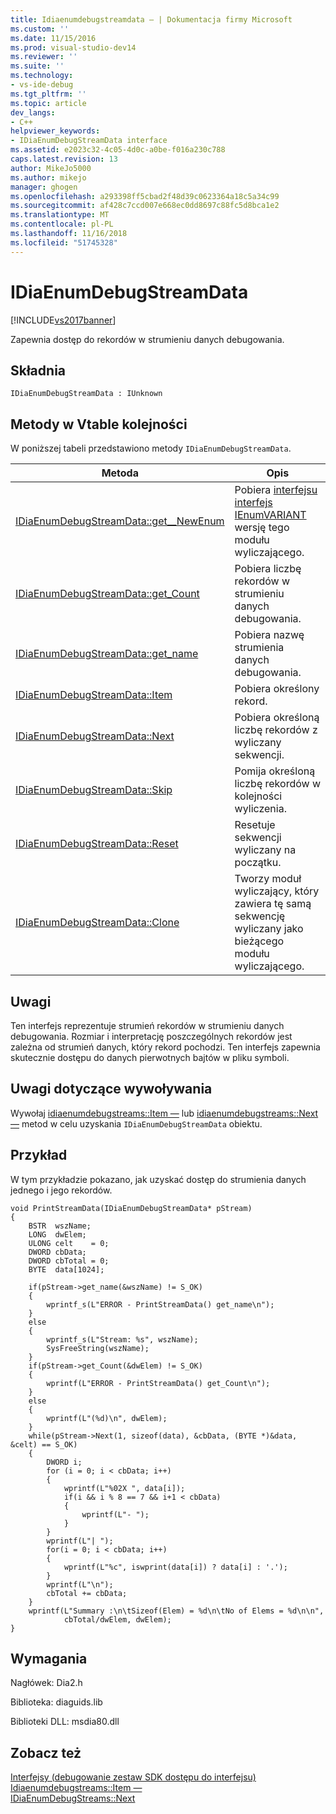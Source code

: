 ```yaml
---
title: Idiaenumdebugstreamdata — | Dokumentacja firmy Microsoft
ms.custom: ''
ms.date: 11/15/2016
ms.prod: visual-studio-dev14
ms.reviewer: ''
ms.suite: ''
ms.technology:
- vs-ide-debug
ms.tgt_pltfrm: ''
ms.topic: article
dev_langs:
- C++
helpviewer_keywords:
- IDiaEnumDebugStreamData interface
ms.assetid: e2023c32-4c05-4d0c-a0be-f016a230c788
caps.latest.revision: 13
author: MikeJo5000
ms.author: mikejo
manager: ghogen
ms.openlocfilehash: a293398ff5cbad2f48d39c0623364a18c5a34c99
ms.sourcegitcommit: af428c7ccd007e668ec0dd8697c88fc5d8bca1e2
ms.translationtype: MT
ms.contentlocale: pl-PL
ms.lasthandoff: 11/16/2018
ms.locfileid: "51745328"
---
```

# <a name="idiaenumdebugstreamdata"></a>IDiaEnumDebugStreamData
[!INCLUDE[vs2017banner](../../includes/vs2017banner.md)]

Zapewnia dostęp do rekordów w strumieniu danych debugowania.  
  
## <a name="syntax"></a>Składnia  
  
```  
IDiaEnumDebugStreamData : IUnknown  
```  
  
## <a name="methods-in-vtable-order"></a>Metody w Vtable kolejności  
 W poniższej tabeli przedstawiono metody `IDiaEnumDebugStreamData`.  
  
|Metoda|Opis|  
|------------|-----------------|  
|[IDiaEnumDebugStreamData::get__NewEnum](../../debugger/debug-interface-access/idiaenumdebugstreamdata-get-newenum.md)|Pobiera [interfejsu interfejs IEnumVARIANT](http://msdn.microsoft.com/en-us/139e3c93-faef-4003-9079-e0e94494db3e) wersję tego modułu wyliczającego.|  
|[IDiaEnumDebugStreamData::get_Count](../../debugger/debug-interface-access/idiaenumdebugstreamdata-get-count.md)|Pobiera liczbę rekordów w strumieniu danych debugowania.|  
|[IDiaEnumDebugStreamData::get_name](../../debugger/debug-interface-access/idiaenumdebugstreamdata-get-name.md)|Pobiera nazwę strumienia danych debugowania.|  
|[IDiaEnumDebugStreamData::Item](../../debugger/debug-interface-access/idiaenumdebugstreamdata-item.md)|Pobiera określony rekord.|  
|[IDiaEnumDebugStreamData::Next](../../debugger/debug-interface-access/idiaenumdebugstreamdata-next.md)|Pobiera określoną liczbę rekordów z wyliczany sekwencji.|  
|[IDiaEnumDebugStreamData::Skip](../../debugger/debug-interface-access/idiaenumdebugstreamdata-skip.md)|Pomija określoną liczbę rekordów w kolejności wyliczenia.|  
|[IDiaEnumDebugStreamData::Reset](../../debugger/debug-interface-access/idiaenumdebugstreamdata-reset.md)|Resetuje sekwencji wyliczany na początku.|  
|[IDiaEnumDebugStreamData::Clone](../../debugger/debug-interface-access/idiaenumdebugstreamdata-clone.md)|Tworzy moduł wyliczający, który zawiera tę samą sekwencję wyliczany jako bieżącego modułu wyliczającego.|  
  
## <a name="remarks"></a>Uwagi  
 Ten interfejs reprezentuje strumień rekordów w strumieniu danych debugowania. Rozmiar i interpretację poszczególnych rekordów jest zależna od strumień danych, który rekord pochodzi. Ten interfejs zapewnia skutecznie dostępu do danych pierwotnych bajtów w pliku symboli.  
  
## <a name="notes-for-callers"></a>Uwagi dotyczące wywoływania  
 Wywołaj [idiaenumdebugstreams::Item —](../../debugger/debug-interface-access/idiaenumdebugstreams-item.md) lub [idiaenumdebugstreams::Next —](../../debugger/debug-interface-access/idiaenumdebugstreams-next.md) metod w celu uzyskania `IDiaEnumDebugStreamData` obiektu.  
  
## <a name="example"></a>Przykład  
 W tym przykładzie pokazano, jak uzyskać dostęp do strumienia danych jednego i jego rekordów.  
  
```cpp#  
void PrintStreamData(IDiaEnumDebugStreamData* pStream)  
{  
    BSTR  wszName;  
    LONG  dwElem;  
    ULONG celt    = 0;  
    DWORD cbData;  
    DWORD cbTotal = 0;  
    BYTE  data[1024];  
  
    if(pStream->get_name(&wszName) != S_OK)  
    {  
        wprintf_s(L"ERROR - PrintStreamData() get_name\n");  
    }  
    else  
    {  
        wprintf_s(L"Stream: %s", wszName);  
        SysFreeString(wszName);  
    }  
    if(pStream->get_Count(&dwElem) != S_OK)  
    {  
        wprintf(L"ERROR - PrintStreamData() get_Count\n");  
    }  
    else  
    {  
        wprintf(L"(%d)\n", dwElem);  
    }  
    while(pStream->Next(1, sizeof(data), &cbData, (BYTE *)&data, &celt) == S_OK)  
    {  
        DWORD i;  
        for (i = 0; i < cbData; i++)  
        {  
            wprintf(L"%02X ", data[i]);  
            if(i && i % 8 == 7 && i+1 < cbData)  
            {  
                wprintf(L"- ");  
            }  
        }  
        wprintf(L"| ");  
        for(i = 0; i < cbData; i++)  
        {  
            wprintf(L"%c", iswprint(data[i]) ? data[i] : '.');  
        }  
        wprintf(L"\n");  
        cbTotal += cbData;  
    }  
    wprintf(L"Summary :\n\tSizeof(Elem) = %d\n\tNo of Elems = %d\n\n",  
            cbTotal/dwElem, dwElem);  
}  
```  
  
## <a name="requirements"></a>Wymagania  
 Nagłówek: Dia2.h  
  
 Biblioteka: diaguids.lib  
  
 Biblioteki DLL: msdia80.dll  
  
## <a name="see-also"></a>Zobacz też  
 [Interfejsy (debugowanie zestaw SDK dostępu do interfejsu)](../../debugger/debug-interface-access/interfaces-debug-interface-access-sdk.md)   
 [Idiaenumdebugstreams::Item —](../../debugger/debug-interface-access/idiaenumdebugstreams-item.md)   
 [IDiaEnumDebugStreams::Next](../../debugger/debug-interface-access/idiaenumdebugstreams-next.md)



